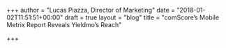 +++
author = "Lucas Piazza, Director of Marketing"
date = "2018-01-02T11:51:51+00:00"
draft = true
layout = "blog"
title = "comScore’s Mobile Metrix Report Reveals Yieldmo’s Reach"

+++
